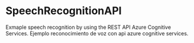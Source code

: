 # SpeechRecognitionAPI
Exmaple speech recognition by using the REST API Azure Cognitive Services. Ejemplo reconocimiento de voz con api azure cognitive services.
